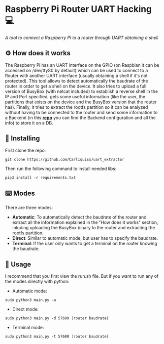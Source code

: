 # Raspberry Pi Router UART Hacking 💻
_A tool to connect a Raspberry Pi to a router through UART obtaining a shell_

## ⚙️ How does it works 

The Raspberry Pi has an UART interface on the GPIO (on Raspbian it can be accessed on /dev/ttyS0 by default) which can be used to connect to a Router with another UART interface (usually obtaining a shell if it's not protected). This tool allows to detect automatically the baudrate of the router in order to get a shell on the device. It also tries to upload a full version of BusyBox (with netcat included) to establish a reverse shell in the IP and Port specified, gets some useful information (like the user, the partitions that exists on the device and the BusyBox version that the router has). Finally, it tries to extract the rootfs partition so it can be analyzed without having to be connected to the router and send some information to a Backend (in this [**repo**](https://github.com/Carliquiss/controlboard) you can find the Backend configuration and all the info) to store it on a DB. 

## 🔧 Installing 
First clone the repo: 
```
git clone https://github.com/Carliquiss/uart_extractor
```
Then run the following command to install needed libs:
```
pip3 install -r requirements.txt
```

## ⌨️ Modes 
There are three modes: 

 * **Automatic**: To automatically detect the baudrate of the router and extract all the information explained in the "How does it works" section, inluding uploading the BusyBox binary to the router and extracting the rootfs partition. 
 * **Direct**: Similar to automatic mode, but user has to specify the baudrate. 
 * **Terminal**: If the user only wants to get a terminal on the router knowing the baudrate. 
 
 ## 🚀 Usage 
I recommend that you first view the run.sh file. But if you want to run any of the modes directly with python:
 * Automatic mode: 
```
sudo python3 main.py -a
```
 * Direct mode: 
```
sudo python3 main.py -d 57600 (router baudrate)
```
 * Terminal mode: 
```
sudo python3 main.py -t 57600 (router baudrate)
```
